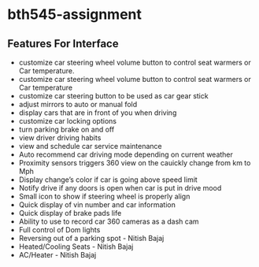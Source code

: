 # bth545-assignment

## Features For Interface
* customize car steering wheel volume button  to control seat warmers or Car temperature.
* customize car steering wheel volume button  to control seat warmers or Car temperature
* customize car steering button to be used as car gear stick
* adjust mirrors to auto or manual fold
* display cars that are in front of you when driving
* customize car locking options
* turn parking brake on and off
* view driver driving habits
* view and schedule car service maintenance
* Auto recommend car driving mode depending on current weather
* Proximity sensors triggers 360 view on the cauickly change from km to Mph
* Display change’s color if car is going above speed limit
* Notify drive if any doors is open when car is put in drive mood
* Small icon to show if steering wheel is properly align
* Quick display of vin number and car information
* Quick display of brake pads life
* Ability to use to record car 360 cameras as a dash cam
* Full control of Dom lights
* Reversing out of a parking spot - Nitish Bajaj
* Heated/Cooling Seats - Nitish Bajaj
* AC/Heater - Nitish Bajaj
